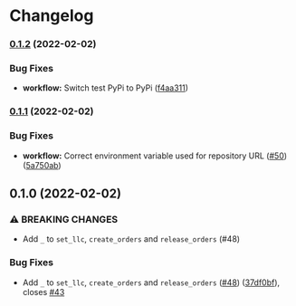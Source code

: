 # Changelog

### [0.1.2](https://github.com/chain-stock/suppy/compare/v0.1.1...v0.1.2) (2022-02-02)


### Bug Fixes

* **workflow:** Switch test PyPi to PyPi ([f4aa311](https://github.com/chain-stock/suppy/commit/f4aa311f412c34d193c5bfe5353a1358e3f5cb30))

### [0.1.1](https://github.com/chain-stock/suppy/compare/v0.1.0...v0.1.1) (2022-02-02)


### Bug Fixes

* **workflow:** Correct environment variable used for repository URL ([#50](https://github.com/chain-stock/suppy/issues/50)) ([5a750ab](https://github.com/chain-stock/suppy/commit/5a750ab389a5311f9de2ab23d291feeebc515bd8))

## 0.1.0 (2022-02-02)


### ⚠ BREAKING CHANGES

* Add `_` to `set_llc`, `create_orders` and `release_orders` (#48)

### Bug Fixes

* Add `_` to `set_llc`, `create_orders` and `release_orders` ([#48](https://github.com/chain-stock/suppy/issues/48)) ([37df0bf](https://github.com/chain-stock/suppy/commit/37df0bf2e3a25343d628ca0db129c488c6a5d963)), closes [#43](https://github.com/chain-stock/suppy/issues/43)
